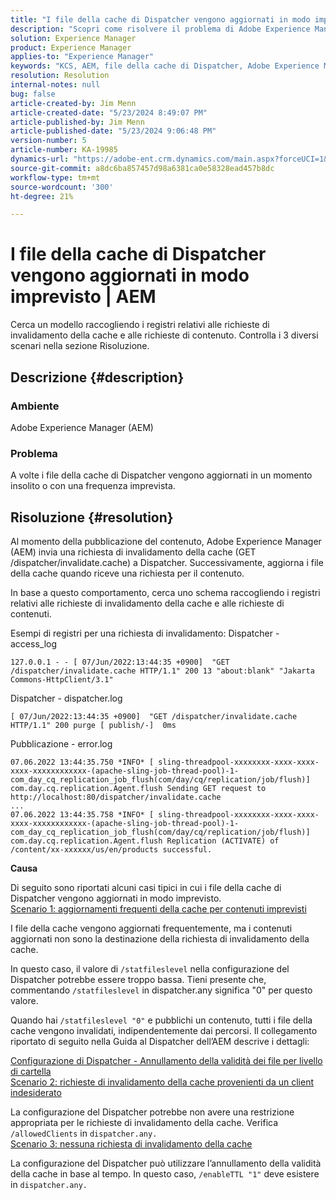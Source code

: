 ```yaml
---
title: "I file della cache di Dispatcher vengono aggiornati in modo imprevisto | AEM"
description: "Scopri come risolvere il problema di Adobe Experience Manager, in cui i file della cache di Dispatcher vengono aggiornati in modo imprevisto."
solution: Experience Manager
product: Experience Manager
applies-to: "Experience Manager"
keywords: "KCS, AEM, file della cache di Dispatcher, Adobe Experience Manager, aggiornamento imprevisto, Risoluzione dei problemi, dispatcher.any"
resolution: Resolution
internal-notes: null
bug: false
article-created-by: Jim Menn
article-created-date: "5/23/2024 8:49:07 PM"
article-published-by: Jim Menn
article-published-date: "5/23/2024 9:06:48 PM"
version-number: 5
article-number: KA-19985
dynamics-url: "https://adobe-ent.crm.dynamics.com/main.aspx?forceUCI=1&pagetype=entityrecord&etn=knowledgearticle&id=0baf35e1-4519-ef11-9f8a-6045bd006268"
source-git-commit: a8dc6ba857457d98a6381ca0e58328ead457b8dc
workflow-type: tm+mt
source-wordcount: '300'
ht-degree: 21%

---
```


# I file della cache di Dispatcher vengono aggiornati in modo imprevisto | AEM


Cerca un modello raccogliendo i registri relativi alle richieste di invalidamento della cache e alle richieste di contenuto. Controlla i 3 diversi scenari nella sezione Risoluzione.

## Descrizione {#description}


### <b>Ambiente</b>

Adobe Experience Manager (AEM)

### <b>Problema</b>

A volte i file della cache di Dispatcher vengono aggiornati in un momento insolito o con una frequenza imprevista.


## Risoluzione {#resolution}


Al momento della pubblicazione del contenuto, Adobe Experience Manager (AEM) invia una richiesta di invalidamento della cache (GET /dispatcher/invalidate.cache) a Dispatcher. Successivamente, aggiorna i file della cache quando riceve una richiesta per il contenuto.

In base a questo comportamento, cerca uno schema raccogliendo i registri relativi alle richieste di invalidamento della cache e alle richieste di contenuti.

Esempi di registri per una richiesta di invalidamento: Dispatcher - access_log<br>

```
127.0.0.1 - - [ 07/Jun/2022:13:44:35 +0900]  "GET /dispatcher/invalidate.cache HTTP/1.1" 200 13 "about:blank" "Jakarta Commons-HttpClient/3.1"
```

Dispatcher - dispatcher.log<br>

```
[ 07/Jun/2022:13:44:35 +0900]  "GET /dispatcher/invalidate.cache HTTP/1.1" 200 purge [ publish/-]  0ms
```

Pubblicazione - error.log<br>

```
07.06.2022 13:44:35.750 *INFO* [ sling-threadpool-xxxxxxxx-xxxx-xxxx-xxxx-xxxxxxxxxxxx-(apache-sling-job-thread-pool)-1-com_day_cq_replication_job_flush(com/day/cq/replication/job/flush)]  com.day.cq.replication.Agent.flush Sending GET request to http://localhost:80/dispatcher/invalidate.cache
...
07.06.2022 13:44:35.758 *INFO* [ sling-threadpool-xxxxxxxx-xxxx-xxxx-xxxx-xxxxxxxxxxxx-(apache-sling-job-thread-pool)-1-com_day_cq_replication_job_flush(com/day/cq/replication/job/flush)]  com.day.cq.replication.Agent.flush Replication (ACTIVATE) of /content/xx-xxxxxx/us/en/products successful.
```




<b>Causa</b>

Di seguito sono riportati alcuni casi tipici in cui i file della cache di Dispatcher vengono aggiornati in modo imprevisto.
 <br>
<u>Scenario 1: aggiornamenti frequenti della cache per contenuti imprevisti</u>

I file della cache vengono aggiornati frequentemente, ma i contenuti aggiornati non sono la destinazione della richiesta di invalidamento della cache.

In questo caso, il valore di `/statfileslevel` nella configurazione del Dispatcher potrebbe essere troppo bassa. Tieni presente che, commentando `/statfileslevel` in dispatcher.any significa &quot;0&quot; per questo valore.

Quando hai `/statfileslevel "0"` e pubblichi un contenuto, tutti i file della cache vengono invalidati, indipendentemente dai percorsi. Il collegamento riportato di seguito nella Guida al Dispatcher dell’AEM descrive i dettagli:

[Configurazione di Dispatcher - Annullamento della validità dei file per livello di cartella](https://experienceleague.adobe.com/docs/experience-manager-dispatcher/using/configuring/dispatcher-configuration.html?lang=it#invalidating-files-by-folder-level)
 <br>
<u>Scenario 2: richieste di invalidamento della cache provenienti da un client indesiderato</u>

La configurazione del Dispatcher potrebbe non avere una restrizione appropriata per le richieste di invalidamento della cache. Verifica `/allowedClients` in `dispatcher.any.`
 <br>
<u>Scenario 3: nessuna richiesta di invalidamento della cache</u>

La configurazione del Dispatcher può utilizzare l’annullamento della validità della cache in base al tempo. In questo caso, `/enableTTL "1"` deve esistere in `dispatcher.any.`
